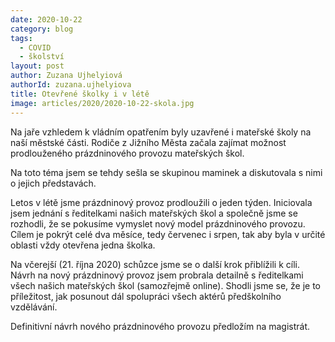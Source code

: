 ```yaml
---
date: 2020-10-22
category: blog
tags: 
  - COVID
  - školství
layout: post
author: Zuzana Ujhelyiová
authorId: zuzana.ujhelyiova 
title: Otevřené školky i v létě
image: articles/2020/2020-10-22-skola.jpg
---
```


Na jaře vzhledem k vládním opatřením byly uzavřené i mateřské školy na naší městské části. Rodiče z Jižního Města začala zajímat možnost prodlouženého prázdninového provozu mateřských škol.

Na toto téma jsem se tehdy sešla se skupinou maminek a diskutovala s nimi o jejich představách.

Letos v létě jsme prázdninový provoz prodloužili o jeden týden. Iniciovala jsem jednání s ředitelkami našich mateřských škol a společně jsme se rozhodli, že se pokusíme vymyslet nový model prázdninového provozu. Cílem je pokrýt celé dva měsíce, tedy červenec i srpen, tak aby byla v určité oblasti vždy otevřena jedna školka.

Na včerejší (21. října 2020) schůzce jsme se o další krok přiblížili k cíli. Návrh na nový prázdninový provoz jsem probrala detailně s ředitelkami všech našich mateřských škol (samozřejmě online). Shodli jsme se, že je to příležitost, jak posunout dál spolupráci všech aktérů předškolního vzdělávání.

Definitivní návrh nového prázdninového provozu předložím na magistrát.
